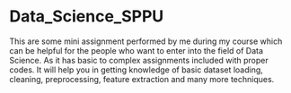 # Data_Science_SPPU
This are some mini assignment performed by me during my course which can be helpful for the people who want to enter into the field of Data Science. As it has basic to complex assignments included with proper codes. 
It will help you in getting knowledge of basic dataset loading, cleaning, preprocessing, feature extraction and many more techniques.
